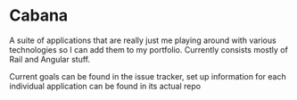# Cabana

A suite of applications that are really just me playing around with various technologies so I can add them to my portfolio.  Currently consists mostly of Rail and Angular stuff.

Current goals can be found in the issue tracker, set up information for each individual application can be found in its actual repo
